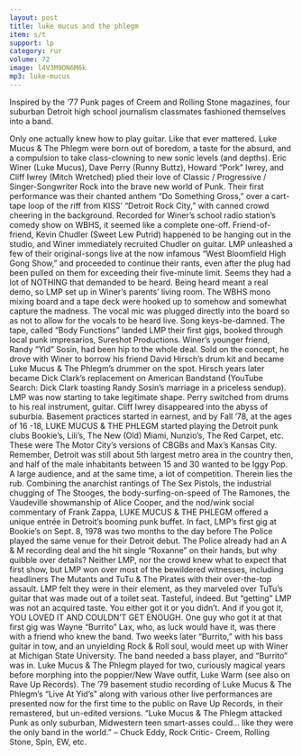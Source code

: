 ```yaml
---
layout: post
title: luke mucus and the phlegm
item: s/t
support: lp
category: rur
volume: 72
image: l4V3M9ON6M6k
mp3: luke-mucus
---
```


Inspired by the ‘77 Punk pages of Creem and Rolling Stone magazines, four suburban Detroit high school journalism classmates fashioned themselves into a band.

Only one actually knew how to play guitar. Like that ever mattered. Luke Mucus & The Phlegm were born out of boredom, a taste for the absurd, and a compulsion to take class-clowning to new sonic levels (and depths). Eric Winer (Luke Mucus), Dave Perry (Runny Buttz), Howard “Pork” Iwrey, and Cliff Iwrey (Mitch Wretched) plied their love of Classic / Progressive / Singer-Songwriter Rock into the brave new world of Punk. Their first performance was their chanted anthem “Do Something Gross,” over a cart-tape loop of the riff from KISS’ “Detroit Rock City,” with canned crowd cheering in the background. Recorded for Winer’s school radio station’s comedy show on WBHS, it seemed like a complete one-off. Friend-of-friend, Kevin Chudler (Sweet Lew Putrid) happened to be hanging out in the studio, and Winer immediately recruited Chudler on guitar. LMP unleashed a few of their original-songs live at the now infamous “West Bloomfield High Gong Show,” and proceeded to continue their rants, even after the plug had been pulled on them for exceeding their five-minute limit. Seems they had a lot of NOTHING that demanded to be heard. Being heard meant a real demo, so LMP set up in Winer’s parents’ living room. The WBHS mono mixing board and a tape deck were hooked up to somehow and somewhat capture the madness. The vocal mic was plugged directly into the board so as not to allow for the vocals to be heard live. Song keys-be-damned. The tape, called “Body Functions” landed LMP their first gigs, booked through local punk impresarios, Sureshot Productions. Winer’s younger friend, Randy “Yid” Sosin, had been hip to the whole deal. Sold on the concept, he drove with Winer to borrow his friend David Hirsch’s drum kit and became Luke Mucus & The Phlegm’s drummer on the spot. Hirsch years later became Dick Clark’s replacement on American Bandstand (YouTube Search: Dick Clark toasting Randy Sosin’s marriage in a priceless sendup). LMP was now starting to take legitimate shape. Perry switched from drums to his real instrument, guitar. Cliff Iwrey disappeared into the abyss of suburbia. Basement practices started in earnest, and by Fall ‘78, at the ages of 16 -18, LUKE MUCUS & THE PHLEGM started playing the Detroit punk clubs Bookie’s, Lili’s, The New (Old) Miami, Nunzio’s, The Red Carpet, etc. These were The Motor City’s versions of CBGBs and Max’s Kansas City. Remember, Detroit was still about 5th largest metro area in the country then, and half of the male inhabitants between 15 and 30 wanted to be Iggy Pop. A large audience, and at the same time, a lot of competition. Therein lies the rub. Combining the anarchist rantings of The Sex Pistols, the industrial chugging of The Stooges, the body-surfing-on-speed of The Ramones, the Vaudeville showmanship of Alice Cooper, and the nod/wink social commentary of Frank Zappa, LUKE MUCUS & THE PHLEGM offered a unique entrée in Detroit’s booming punk buffet. In fact, LMP’s first gig at Bookie’s on Sept. 8, 1978 was two months to the day before The Police played the same venue for their Detroit debut. The Police already had an A & M recording deal and the hit single “Roxanne” on their hands, but why quibble over details? Neither LMP, nor the crowd knew what to expect that first show, but LMP won over most of the bewildered witnesses, including headliners The Mutants and TuTu & The Pirates with their over-the-top assault. LMP felt they were in their element, as they marveled over TuTu’s guitar that was made out of a toilet seat. Tasteful, indeed. But “getting” LMP was not an acquired taste. You either got it or you didn’t. And if you got it, YOU LOVED IT AND COULDN’T GET ENOUGH. One guy who got it at that first gig was Wayne “Burrito” Lax, who, as luck would have it, was there with a friend who knew the band. Two weeks later “Burrito,” with his bass guitar in tow, and an unyielding Rock & Roll soul, would meet up with Winer at Michigan State University. The band needed a bass player, and “Burrito” was in. Luke Mucus & The Phlegm played for two, curiously magical years before morphing into the poppier/New Wave outfit, Luke Warm (see also on Rave Up Records). The ’79 basement studio recording of Luke Mucus & The Phlegm’s “Live At Yid’s” along with various other live performances are presented now for the first time to the public on Rave Up Records, in their remastered, but un-edited versions. “Luke Mucus & The Phlegm attacked Punk as only suburban, Midwestern teen smart-asses could… like they were the only band in the world.” – Chuck Eddy, Rock Critic- Creem, Rolling Stone, Spin, EW, etc.
